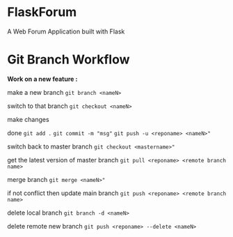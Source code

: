 # FlaskForum
A Web Forum Application built with Flask


# Git Branch Workflow
**Work on a new feature :**
  
make a new branch   ```git branch <nameN>```
  
switch to that branch ```git checkout <nameN>```

make changes

done ```git add .```    ```git commit -m "msg"```    ```git push -u <reponame> <nameN>"```

switch back to master branch ```git checkout <mastername>"```

get the latest version of master branch  ```git pull <reponame> <remote branch name>```

merge branch  ```git merge <nameN>"```

if not conflict then update main branch  ```git push <reponame> <remote branch name>```

delete local branch  ```git branch -d <nameN>```

delete remote new branch  ```git push <reponame> --delete <nameN>```

